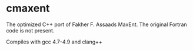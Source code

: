 # cmaxent
The optimized C++ port of Fakher F. Assaads MaxEnt.
The original Fortran code is not present.

Compiles with gcc 4.7-4.9 and clang++
